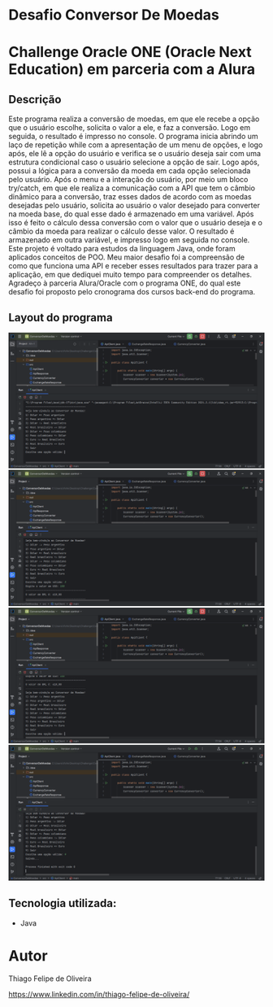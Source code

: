 # Desafio Conversor De Moedas
# Challenge Oracle ONE (Oracle Next Education) em parceria com a Alura
## Descrição
Este programa realiza a conversão de moedas, em que ele recebe a opção que o usuário escolhe, solicita o valor a ele, e faz a conversão. Logo em seguida, o resultado é impresso no console.
O programa inicia abrindo um laço de repetição while com a apresentação de um menu de opções, e logo após, ele lê a opção do usuário e verifica se o usuário deseja sair com uma estrutura condicional caso o usuário selecione a opção de sair. Logo após, possui a lógica para a conversão da moeda em cada opção selecionada pelo usuário.
Após o menu e a interação do usuário, por meio um bloco try/catch, em que ele realiza a comunicação com a API que tem o câmbio dinâmico para a conversão, traz esses dados de acordo com as moedas desejadas pelo usuário, solicita ao usuário o valor desejado para converter na moeda base, do qual esse dado é armazenado em uma variável. 
Após isso é feito o cálculo dessa conversão com o valor que o usuário deseja e o câmbio da moeda para realizar o cálculo desse valor. O resultado é armazenado em outra variável, e impresso logo em seguida no console.
Este projeto é voltado para estudos da linguagem Java, onde foram aplicados conceitos de POO. 
Meu maior desafio foi a compreensão de como que funciona uma API e receber esses resultados para trazer para a aplicação, em que dediquei muito tempo para compreender os detalhes. Agradeço à parceria Alura/Oracle com o programa ONE, do qual este desafio foi proposto pelo cronograma dos cursos back-end do programa.
## Layout do programa
![Console 1](https://github.com/thiagofelipedev/ConversorDeMoedas/blob/main/Assets/console1.png)
![Console 2](https://github.com/thiagofelipedev/ConversorDeMoedas/blob/main/Assets/console2.png)
![Console 3](https://github.com/thiagofelipedev/ConversorDeMoedas/blob/main/Assets/console3.png)
![Console 4](https://github.com/thiagofelipedev/ConversorDeMoedas/blob/main/Assets/console4.png)
## Tecnologia utilizada:
- Java
# Autor
Thiago Felipe de Oliveira

https://www.linkedin.com/in/thiago-felipe-de-oliveira/
